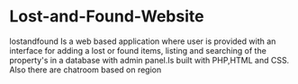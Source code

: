 # Lost-and-Found-Website
lostandfound Is a web based application where user is provided with an interface for adding a lost or found items, listing and searching of the property's in a database with admin panel.Is built with PHP,HTML and CSS. Also there are chatroom based on region
